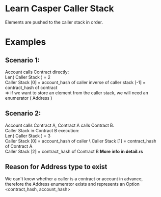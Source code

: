 # Learn Casper Caller Stack
Elements are pushed to the caller stack in order.

# Examples

## **Scenario 1**: 
Account calls Contract directly: \
Len( Caller Stack ) = 2 \
Caller Stack [0] = account_hash of caller
inverse of caller stack [-1] = contract_hash of contract \
=> if we want to store an element from the caller stack, we will need an enumerator ( Address )

## **Scenario 2**: 
Account calls Contract A, Contract A calls Contract B. \
Caller Stack in Contract B execution: \
Len( Caller Stack ) = 3 \
Caller Stack [0] = account_hash of caller \ 
Caller Stack [1] = contract_hash of Contract A \
Caller Stack [2] = contract_hash of Contract B
**More info in detail.rs**

## Reason for Address type to exist

We can't know whether a caller is a contract or account in advance, \
therefore the Address enumerator exists and represents an Option <contract_hash, account_hash>
